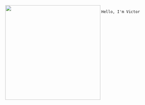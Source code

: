<img align="left" height="300" src="https://media.giphy.com/media/vzO0Vc8b2VBLi/giphy.gif"/>

``
Hello, I'm Victor
``
